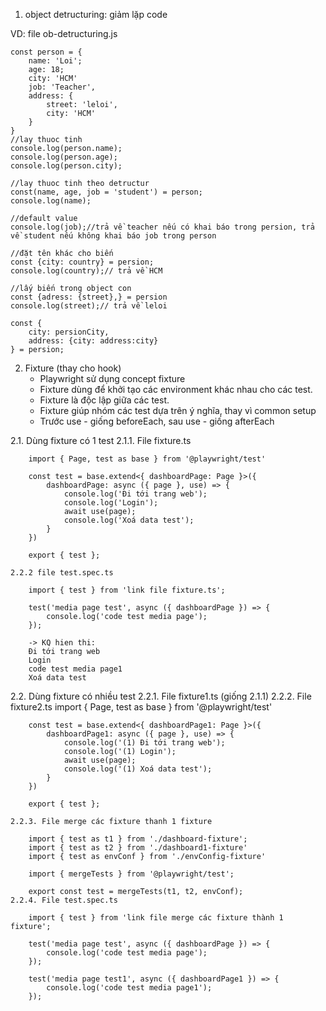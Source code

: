 1. object detructuring: giảm lặp code

VD: file ob-detructuring.js

    const person = {
        name: 'Loi';
        age: 18;
        city: 'HCM'
        job: 'Teacher',
        address: {
            street: 'leloi',
            city: 'HCM'
        }
    }
    //lay thuoc tinh
    console.log(person.name);
    console.log(person.age);
    console.log(person.city);

    //lay thuoc tinh theo detructur
    const(name, age, job = 'student') = person;
    console.log(name);

    //default value
    console.log(job);//trả về teacher nếu có khai báo trong persion, trả về student nếu không khai báo job trong person

    //đặt tên khác cho biến
    const {city: country} = persion;
    console.log(country);// trả về HCM

    //lấy biến trong object con
    const {adress: {street},} = persion
    console.log(street);// trả về leloi

    const {
        city: persionCity, 
        address: {city: address:city}
    } = persion; 

2. Fixture (thay cho hook)
    - Playwright sử dụng concept fixture
    - Fixture dùng để khởi tạo các environment khác nhau cho các test.
    - Fixture là độc lập giữa các test.
    - Fixture giúp nhóm các test dựa trên ý nghĩa, thay vì common setup
    - Trước use - giống beforeEach, sau use - giống afterEach

2.1. Dùng fixture có 1 test
    2.1.1. File fixture.ts

        import { Page, test as base } from '@playwright/test'

        const test = base.extend<{ dashboardPage: Page }>({
            dashboardPage: async ({ page }, use) => {
                console.log('Đi tới trang web');
                console.log('Login');
                await use(page);
                console.log('Xoá data test');
            }
        })

        export { test };
        
    2.2.2 file test.spec.ts

        import { test } from 'link file fixture.ts';

        test('media page test', async ({ dashboardPage }) => {
            console.log('code test media page');
        });

        -> KQ hien thi:
        Đi tới trang web
        Login
        code test media page1
        Xoá data test

2.2. Dùng fixture có nhiều test
    2.2.1. File fixture1.ts (giống 2.1.1)
    2.2.2. File fixture2.ts
        import { Page, test as base } from '@playwright/test'

        const test = base.extend<{ dashboardPage1: Page }>({
            dashboardPage1: async ({ page }, use) => {
                console.log('(1) Đi tới trang web');
                console.log('(1) Login');
                await use(page);
                console.log('(1) Xoá data test');
            }
        })

        export { test };

    2.2.3. File merge các fixture thanh 1 fixture

        import { test as t1 } from './dashboard-fixture';
        import { test as t2 } from './dashboard1-fixture'
        import { test as envConf } from './envConfig-fixture'

        import { mergeTests } from '@playwright/test';

        export const test = mergeTests(t1, t2, envConf);
    2.2.4. File test.spec.ts

        import { test } from 'link file merge các fixture thành 1 fixture';

        test('media page test', async ({ dashboardPage }) => {
            console.log('code test media page');
        });

        test('media page test1', async ({ dashboardPage1 }) => {
            console.log('code test media page1');
        });

        